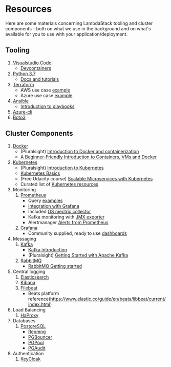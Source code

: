 # Resources

Here are some materials concerning LambdaStack tooling and cluster components - both on what we use in the background and on what's available for you to use with your application/deployment.

## Tooling

1. [Visualstudio Code](https://code.visualstudio.com/)
    - [Devcontainers](https://code.visualstudio.com/docs/remote/containers)
2. [Python 3.7](https://docs.python.org/3.7/)
    - [Docs and tutorials](https://docs.python.org/3/tutorial/)
3. [Terraform](https://www.terraform.io/)
    - AWS use case [example](https://learn.hashicorp.com/terraform/getting-started/build.html)
    - Azure use case [example](https://learn.hashicorp.com/terraform?track=azure#azure)
4. [Ansible](https://www.ansible.com/)
    - [Introduction to playbooks](https://docs.ansible.com/ansible/latest/user_guide/playbooks_intro.html)
5. [Azure-cli](https://docs.microsoft.com/en-us/cli/azure/?view=azure-cli-latest)
6. [Boto3](https://boto3.amazonaws.com/v1/documentation/api/latest/index.html)

## Cluster Components

1. [Docker](https://www.docker.com/)
    - (Pluralsight) [Introduction to Docker and containerization](https://app.pluralsight.com/library/courses/docker-containers-big-picture/table-of-contents)
    - [A Beginner-Friendly Introduction to Containers, VMs and Docker](https://medium.freecodecamp.org/a-beginner-friendly-introduction-to-containers-vms-and-docker-79a9e3e119b)
2. [Kubernetes](https://kubernetes.io/)
    - (Pluralsight) [Introduction to Kubernetes](https://app.pluralsight.com/library/courses/getting-started-kubernetes/table-of-contents)
    - [Kubernetes Basics](https://kubernetes.io/docs/tutorials/kubernetes-basics/)
    - (Free Udacity course) [Scalable Microservices with Kubernetes](https://www.udacity.com/course/scalable-microservices-with-kubernetes--ud615)
    - Curated list of [Kubernetes resources](https://legacy.gitbook.com/book/ramitsurana/awesome-kubernetes/details)
3. Monitoring
    1. [Prometheus](https://prometheus.io/)
        - Query [examples](https://prometheus.io/docs/prometheus/latest/querying/examples/)
        - [Integration with Grafana](https://prometheus.io/docs/visualization/grafana/)
        - Included [OS mectric collector](https://github.com/prometheus/node_exporter)
        - Kafka monitoring with [JMX exporter](https://github.com/prometheus/jmx_exporter)
        - Alertmanager [Alerts from Prometheus](https://prometheus.io/docs/alerting/alertmanager/)
    2. [Grafana](https://grafana.com/)
        - Community supplied, ready to use [dashboards](https://grafana.com/dashboards)
4. Messaging
    1. [Kafka](http://kafka.apache.org/)
        - [Kafka introduction](http://kafka.apache.org/intro)
        - (Pluralsight) [Getting Started with Apache Kafka](https://app.pluralsight.com/library/courses/apache-kafka-getting-started/table-of-contents)
    2. [RabbitMQ](https://www.rabbitmq.com/)
        - [RabbitMQ Getting started](https://www.rabbitmq.com/getstarted.html)
5. Central logging
    1. [Elasticsearch](https://www.elastic.co/guide/en/elasticsearch/reference/current/index.html)
    2. [Kibana](https://www.elastic.co/guide/en/kibana/current/index.html)
    3. [Filebeat](https://www.elastic.co/guide/en/beats/filebeat/current/index.html)
        - Beats platform reference(https://www.elastic.co/guide/en/beats/libbeat/current/index.html)
6. Load Balancing
    1. [HaProxy](http://www.haproxy.org/)
7. Databases
    1. [PostgreSQL](https://www.postgresql.org/docs/)
        - [Repmng](https://repmgr.org/)
        - [PGBouncer](https://www.pgbouncer.org/)
        - [PGPool](https://www.pgpool.net/mediawiki/index.php/Main_Page)
        - [PGAudit](https://www.pgaudit.org/)
8. Authentication
    1. [KeyCloak](https://www.keycloak.org/documentation.html)
